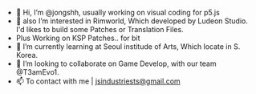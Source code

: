 - 👋 Hi, I’m @jongshh, usually working on visual coding for p5.js 
- 👀 also I’m interested in Rimworld, Which developed by Ludeon Studio. I'd likes to build some Patches or Translation Files.
- Plus Working on KSP Patches.. for bit
- 🌱 I’m currently learning at Seoul institude of Arts, Which locate in S. Korea.
- 💞️ I’m looking to collaborate on Game Develop, with our team @T3amEvo1.
- 📫 To contact with me | jsindustriests@gmail.com

<!---
jongshh/jongshh is a ✨ special ✨ repository because its `README.md` (this file) appears on your GitHub profile.
You can click the Preview link to take a look at your changes.
--->
